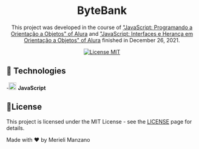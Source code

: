 <h1 align="center">
    ByteBank
</h1>

<p align="center">This project was developed in the course of <a href="https://cursos.alura.com.br/course/javascritpt-orientacao-objetos">"JavaScript: Programando a Orientação a Objetos" of Alura</a> and <a href="https://cursos.alura.com.br/course/javascript-polimorfismo/">"JavaScript: Interfaces e Herança em Orientação a Objetos" of Alura</a> finished in December 26, 2021. </p>

<p align="center">
  <a href="https://opensource.org/licenses/MIT">
    <img src="https://img.shields.io/badge/License-MIT-blue.svg" alt="License MIT">
  </a>
</p>

## 🚀 Technologies

-<img src="https://img.icons8.com/color/48/000000/javascript--v1.png"  width="20px"/> **JavaScript**


## 📝License

This project is licensed under the MIT License - see the [LICENSE](https://opensource.org/licenses/MIT) page for details.

Made with ♥ by Merieli Manzano